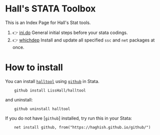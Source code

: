 # Hall's STATA Toolbox

This is an Index Page for Hall's Stat tools.

1. 👉 [ini.do](/ini.do) General initial steps before your stata codings. 
2. 👉 [whichdep](/README_whichdep.md) Install and update all specified `ssc` and `net` packages at once. 


# How to install
You can install [`halltool`](https://github.com/LissHall/halltool) using [`github`](https://github.com/haghish/github) in Stata.

```{stata}
    github install LissHall/halltool
```

and uninstall:

```{stata}
    github uninstall halltool
```

If you do not have [`github`] installed, try run this in your Stata:

```{stata}
    net install github, from("https://haghish.github.io/github/")
```
